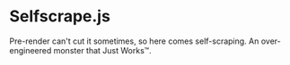 # Selfscrape.js
Pre-render can't cut it sometimes, so here comes self-scraping. An over-engineered monster that Just Works™.

